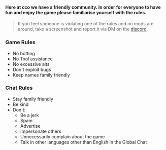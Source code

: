 

#### Here at cco we have a friendly community. In order for everyone to have fun and enjoy the game please familiarise yourself with the rules. 

> If you feel someone is violating one of the rules and no mods are around, take a screenshot and report it via DM on the [discord](https://discord.gg/JREx8xz).

### Game Rules
* No botting 
* No Tool assistance
* No excessive alts
* Don't exploit bugs
* Keep names family friendly
### Chat Rules
* Stay family friendly
* Be kind
* Don't: 
  - Be a jerk
  - Spam  
  - Advertise  
  - Impersonate others  
  - Unnecessarily complain about the game  
  - Talk in other languages other than English in the Global Chat  
